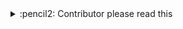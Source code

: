 <!-- markdownlint-disable MD033 MD041 -->
<details>
<summary>
:pencil2: Contributor please read this
</summary>

Thank you for contributing :fire: